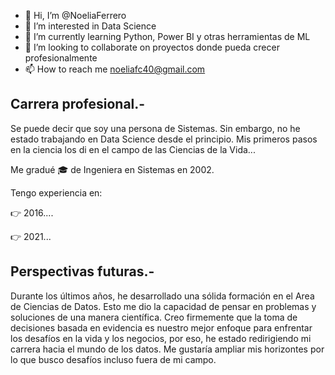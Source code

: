 - 👋 Hi, I’m @NoeliaFerrero
- 👀 I’m interested in Data Science
- 🌱 I’m currently learning Python, Power BI y otras herramientas de ML
- 💞️ I’m looking to collaborate on proyectos donde pueda crecer profesionalmente
- 📫 How to reach me noeliafc40@gmail.com



## Carrera profesional.-

Se puede decir que soy una persona de Sistemas. Sin embargo, no he estado trabajando en Data Science desde el principio. Mis primeros pasos en la ciencia los di en el campo de las Ciencias de la Vida...

Me gradué 🎓 de Ingeniera en Sistemas en 2002.

Tengo experiencia en:

👉 2016....

👉 2021...


## Perspectivas futuras.-

Durante los últimos años, he desarrollado una sólida formación en el Area de Ciencias de Datos. Esto me dio la capacidad de pensar en problemas y soluciones de una manera científica. Creo firmemente que la toma de decisiones basada en evidencia es nuestro mejor enfoque para enfrentar los desafíos en la vida y los negocios, por eso, he estado redirigiendo mi carrera hacia el mundo de los datos. Me gustaría ampliar mis horizontes por lo que busco desafíos incluso fuera de mi campo.



<!---
NoeliaFerrero/NoeliaFerrero is a ✨ special ✨ repository because its `README.md` (this file) appears on your GitHub profile.
You can click the Preview link to take a look at your changes.
--->
